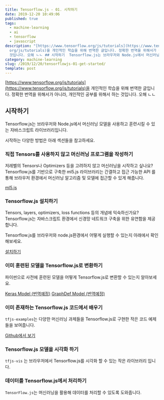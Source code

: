 ```yaml
---
title: Tensorflow.js - 01. 시작하기
date: 2019-12-20 10:49:06
published: true
tags:
  - machine-learning
  - ai
  - tensorflow
  - javascript
description: "[https://www.tensorflow.org/js/tutorials](https://www.tensorflow.\
  org/js/tutorials)을 개인적인 학습을 위해 번역한 글입니다. 정확한 번역을 위해서가 아니라, 개인적인 공부를 위해서 하는
  것입니다. 오해 ㄴㄴ ## 시작하기  Tensorflow.js는 브라우저와 Node.js에서 머신러닝 모델..."
category: machine-learning
slug: /2019/12/20/tensorflowjs-01-get-started/
template: post
---
```


[https://www.tensorflow.org/js/tutorials](https://www.tensorflow.org/js/tutorials)을 개인적인 학습을 위해 번역한 글입니다. 정확한 번역을 위해서가 아니라, 개인적인 공부를 위해서 하는 것입니다. 오해 ㄴㄴ

## 시작하기

Tensorflow.js는 브라우저와 Node.js에서 머신러닝 모델을 사용하고 훈련시킬 수 있는 자바스크립트 라이브러리입니다.

시작하는 다양한 방법은 아래 섹션들을 참고하세요.

<!-- excerpt -->

### 직접 Tensors를 사용하지 않고 머신러닝 프로그램을 작성하기

저레벨의 Tensors나 Optimizers 등을 고려하지 않고 머신러닝을 시작하고 싶나요? Tensorflow.js를 기반으로 구축한 ml5.js 라이브러리는 간결하고 접근 가능한 API 를 통해 브라우저 환경에서 머신러닝 알고리즘 및 모델에 접근할 수 있게 해줍니다.

[ml5.js](https://ml5js.org/)

### Tensorflow.js 설치하기

Tensors, layers, optimizers, loss functions 등의 개념에 익숙하신가요? Tensorflow.js는 자바스크립트 환경에서 신경망 네트워크 구축을 위한 유연함을 제공합니다.

Tensorflow.js를 브라우저와 node.js환경에서 어떻게 실행할 수 있는지 아래에서 확인해보세요.

[설치하기](/2019/12/20/tensorflowjs-02-setup/)

### 이미 훈련된 모델을 Tensorflow.js로 변환하기

파이썬으로 사전에 훈련된 모델을 어떻게 Tensorflow.js로 변환할 수 있는지 알아보세요.

[Keras Model (번역예정)](https://www.tensorflow.org/js/tutorials/conversion/import_keras)
[GraphDef Model (번역예정)](https://www.tensorflow.org/js/tutorials/conversion/import_saved_model)

### 이미 존재하는 Tensorflow.js 코드에서 배우기

`tfjs-examples`는 다양한 머신러닝 과제들을 Tensorflow.js로 구현한 작은 코드 예제들을 보여줍니다.

[Github에서 보기](https://github.com/tensorflow/tfjs-examples)

### Tensorflow.js 모델을 시각화 하기

`tfjs-vis` 는 브라우저에서 Tensorflow.js를 시각화 할 수 있는 작은 라이브러리 입니다.

### 데이터를 Tensorflow.js에서 처리하기

`TensorFlow.js`는 머신러닝을 활용해 데이터를 처리할 수 있도록 도와줍니다.
